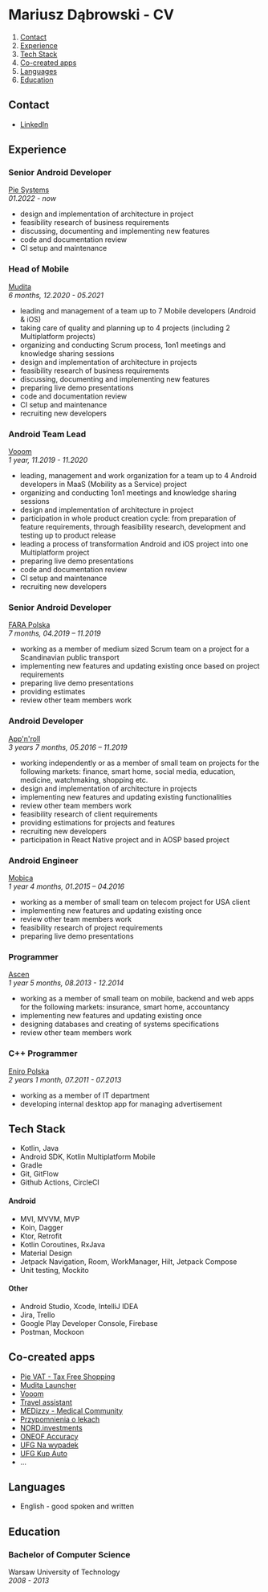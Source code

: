 
# Mariusz Dąbrowski - CV

1. [Contact](#contact)
1. [Experience](#experience)
1. [Tech Stack](#tech-stack)
1. [Co-created apps](#co-created-apps)
1. [Languages](#languages)
1. [Education](#education)

## Contact

- [LinkedIn](https://www.linkedin.com/in/mariusz-d%C4%85browski-97818995/)

## Experience

### Senior Android Developer
[Pie Systems](https://www.pievat.com/)  
*01.2022 - now*
- design and implementation of architecture in project
- feasibility research of business requirements
- discussing, documenting and implementing new features
- code and documentation review
- CI setup and maintenance

### Head of Mobile
[Mudita](https://mudita.com/)  
*6 months, 12.2020 - 05.2021*
- leading and management of a team up to 7 Mobile developers (Android & iOS)
- taking care of quality and planning up to 4 projects (including 2 Multiplatform projects)
- organizing and conducting Scrum process, 1on1 meetings and knowledge sharing sessions
- design and implementation of architecture in projects
- feasibility research of business requirements
- discussing, documenting and implementing new features
- preparing live demo presentations
- code and documentation review
- CI setup and maintenance
- recruiting new developers

### Android Team Lead
[Vooom](https://vooom.pl/)  
*1 year, 11.2019 - 11.2020*
- leading, management and work organization for a team up to 4 Android developers in MaaS (Mobility as a Service) project
- organizing and conducting 1on1 meetings and knowledge sharing sessions
- design and implementation of architecture in project
- participation in whole product creation cycle: from preparation of feature requirements, through feasibility research, development and testing up to product release
- leading a process of transformation Android and iOS project into one Multiplatform project
- preparing live demo presentations
- code and documentation review
- CI setup and maintenance
- recruiting new developers

### Senior Android Developer
[FARA Polska](http://fara.no/en/)  
*7 months, 04.2019 – 11.2019*
- working as a member of medium sized Scrum team on a project for a Scandinavian public transport
- implementing new features and updating existing once based on project requirements
- preparing live demo presentations
- providing estimates
- review other team members work

### Android Developer
[App'n'roll](https://appnroll.com/)  
*3 years 7 months, 05.2016 – 11.2019*
- working independently or as a member of small team on projects for the following markets: finance, smart home, social media, education, medicine, watchmaking, shopping etc.
- design and implementation of architecture in projects
- implementing new features and updating existing functionalities
- review other team members work
- feasibility research of client requirements
- providing estimations for projects and features
- recruiting new developers
- participation in React Native project and in AOSP based project

### Android Engineer
[Mobica](https://mobica.com/)  
*1 year 4 months, 01.2015 – 04.2016*
- working as a member of small team on telecom project for USA client
- implementing new features and updating existing once
- review other team members work
- feasibility research of project requirements
- preparing live demo presentations

### Programmer
[Ascen](https://ascen.pl/)  
*1 year 5 months, 08.2013 - 12.2014*
- working as a member of small team on mobile, backend and web apps for the following markets: insurance, smart home, accountancy
- implementing new features and updating existing once
- designing databases and creating of systems specifications
- review other team members work

### C++ Programmer
[Eniro Polska](https://www.enirogroup.com/)  
*2 years 1 month, 07.2011 - 07.2013*
- working as a member of IT department
- developing internal desktop app for managing advertisement

## Tech Stack
- Kotlin, Java
- Android SDK, Kotlin Multiplatform Mobile
- Gradle
- Git, GitFlow
- Github Actions, CircleCI

#### Android
- MVI, MVVM, MVP
- Koin, Dagger
- Ktor, Retrofit
- Kotlin Coroutines, RxJava
- Material Design
- Jetpack Navigation, Room, WorkManager, Hilt, Jetpack Compose
- Unit testing, Mockito

#### Other
- Android Studio, Xcode, IntelliJ IDEA
- Jira, Trello
- Google Play Developer Console, Firebase
- Postman, Mockoon

## Co-created apps
- [Pie VAT - Tax Free Shopping](https://play.google.com/store/apps/details?id=io.piesystems.pie&hl=pl&gl=US)
- [Mudita Launcher](https://play.google.com/store/apps/details?id=com.mudita.launcher&gl=PL)
- [Vooom](https://play.google.com/store/apps/details?id=pl.vooom)
- [Travel assistant](https://play.google.com/store/apps/details?id=se.klt.travelassistant&hl=pl&gl=US)
- [MEDizzy - Medical Community](https://play.google.com/store/apps/details?id=com.medizzy.android&gl=PL)
- [Przypomnienia o lekach](https://play.google.com/store/apps/details?id=eu.smartpatient.mytherapy&gl=PL)
- [NORD.investments](https://play.google.com/store/apps/details?id=investments.nord)
- [ONEOF Accuracy](https://play.google.com/store/apps/details?id=com.appnroll.accuracy)
- [UFG Na wypadek](https://play.google.com/store/apps/details?id=pl.ascen.nawypadek.android)
- [UFG Kup Auto](https://play.google.com/store/apps/details?id=pl.ascen.kupauto.android)
- ...

## Languages
- English - good spoken and written

## Education

### Bachelor of Computer Science

Warsaw University of Technology  
*2008 - 2013*
